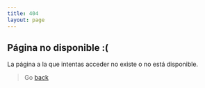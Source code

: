 ```yaml
---
title: 404
layout: page
---
```


## Página no disponible :(

La página a la que intentas acceder no existe o no está disponible.

> Go [back]({{site.baseurl}}/)